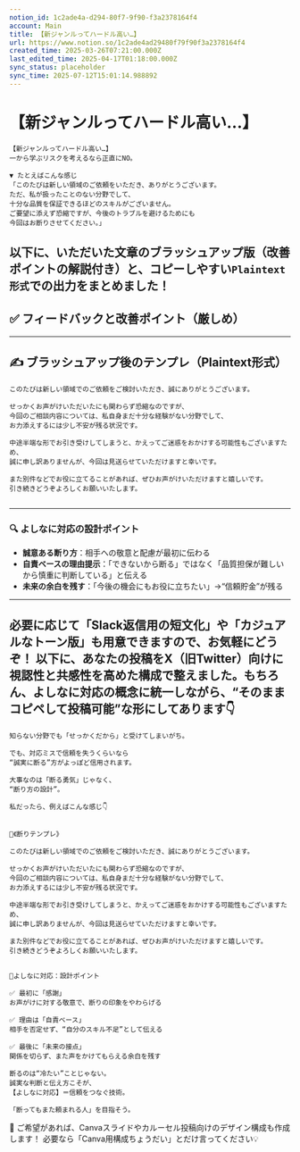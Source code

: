 ```yaml
---
notion_id: 1c2ade4a-d294-80f7-9f90-f3a2378164f4
account: Main
title: 【新ジャンルってハードル高い…】
url: https://www.notion.so/1c2ade4ad29480f79f90f3a2378164f4
created_time: 2025-03-26T07:21:00.000Z
last_edited_time: 2025-04-17T01:18:00.000Z
sync_status: placeholder
sync_time: 2025-07-12T15:01:14.988892
---
```

# 【新ジャンルってハードル高い…】

```plain text
【新ジャンルってハードル高い…】
一から学ぶリスクを考えるなら正直にNO。

▼ たとえばこんな感じ
「このたびは新しい領域のご依頼をいただき、ありがとうございます。
ただ、私が扱ったことのない分野でして、
十分な品質を保証できるほどのスキルがございません。
ご要望に添えず恐縮ですが、今後のトラブルを避けるためにも
今回はお断りさせてください。」

```
以下に、いただいた文章のブラッシュアップ版（改善ポイントの解説付き）と、コピーしやすい`Plaintext形式`での出力をまとめました！
---
## ✅ フィードバックと改善ポイント（厳しめ）
---
## ✍️ ブラッシュアップ後のテンプレ（Plaintext形式）
```plain text
このたびは新しい領域でのご依頼をご検討いただき、誠にありがとうございます。

せっかくお声がけいただいたにも関わらず恐縮なのですが、
今回のご相談内容については、私自身まだ十分な経験がない分野でして、
お力添えするには少し不安が残る状況です。

中途半端な形でお引き受けしてしまうと、かえってご迷惑をおかけする可能性もございますため、
誠に申し訳ありませんが、今回は見送らせていただけますと幸いです。

また別件などでお役に立てることがあれば、ぜひお声がけいただけますと嬉しいです。
引き続きどうぞよろしくお願いいたします。


```
---
### 🔍 よしなに対応の設計ポイント
- **誠意ある断り方**：相手への敬意と配慮が最初に伝わる
- **自責ベースの理由提示**：「できないから断る」ではなく「品質担保が難しいから慎重に判断している」と伝える
- **未来の余白を残す**：「今後の機会にもお役に立ちたい」→“信頼貯金”が残る
---
必要に応じて「Slack返信用の短文化」や「カジュアルなトーン版」も用意できますので、お気軽にどうぞ！
以下に、あなたの投稿を**X（旧Twitter）向けに視認性と共感性を高めた構成**で整えました。もちろん、**よしなに対応**の概念に統一しながら、“そのままコピペして投稿可能”な形にしてあります👇
---
```plain text
知らない分野でも「せっかくだから」と受けてしまいがち。

でも、対応ミスで信頼を失うくらいなら
“誠実に断る”方がよっぽど信用されます。

大事なのは「断る勇気」じゃなく、
“断り方の設計”。

私だったら、例えばこんな感じ👇


📩《断りテンプレ》

このたびは新しい領域でのご依頼をご検討いただき、誠にありがとうございます。

せっかくお声がけいただいたにも関わらず恐縮なのですが、
今回のご相談内容については、私自身まだ十分な経験がない分野でして、
お力添えするには少し不安が残る状況です。

中途半端な形でお引き受けしてしまうと、かえってご迷惑をおかけする可能性もございますため、
誠に申し訳ありませんが、今回は見送らせていただけますと幸いです。

また別件などでお役に立てることがあれば、ぜひお声がけいただけますと嬉しいです。
引き続きどうぞよろしくお願いいたします。


🧠よしなに対応：設計ポイント

✅ 最初に「感謝」
お声がけに対する敬意で、断りの印象をやわらげる

✅ 理由は「自責ベース」
相手を否定せず、“自分のスキル不足”として伝える

✅ 最後に「未来の接点」
関係を切らず、また声をかけてもらえる余白を残す

断るのは“冷たい”ことじゃない。
誠実な判断と伝え方こそが、
【よしなに対応】＝信頼をつなぐ技術。

「断ってもまた頼まれる人」を目指そう。
```
🎁 ご希望があれば、Canvaスライドやカルーセル投稿向けのデザイン構成も作成します！
必要なら「Canva用構成ちょうだい」とだけ言ってください💡